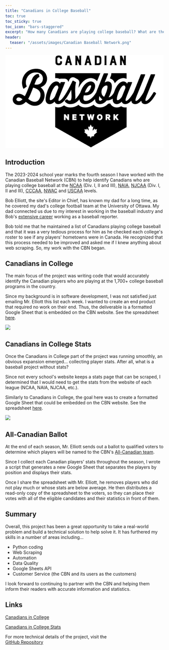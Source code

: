 ```yaml
---
title: "Canadians in College Baseball"
toc: true
toc_sticky: true
toc_icon: "bars-staggered"
excerpt: "How many Canadians are playing college baseball? What are these players' stats? The CBN can tell you because of a web-scraping project I began in 2021."
header:
  teaser: "/assets/images/Canadian Baseball Network.png"
---
```


<img src="/assets/images/Canadian Baseball Network.png" class="project-title-image">

## Introduction
The 2023-2024 school year marks the fourth season I have worked with the Canadian Baseball Network (CBN) to help identify Canadians who are playing college baseball at the [NCAA](https://web3.ncaa.org/directory/memberList?type=12&sportCode=MBA) (Div. I, II and III), [NAIA](https://naiastats.prestosports.com/sports/bsb/2023-24/teams), [NJCAA](https://www.njcaa.org/sports/bsb/teams) (Div. I, II and III), [CCCAA](https://www.cccaasports.org/sports/bsb/2023-24/teams), [NWAC](https://nwacsports.com/sports/bsb/2023-24/teams) and [USCAA](https://uscaa.prestosports.com/sports/bsb/2023-24/teams) levels. 

Bob Elliott, the site's Editor in Chief, has known my dad for a long time, as he covered my dad's college football team at the University of Ottawa. My dad connected us due to my interest in working in the baseball industry and Bob's [extensive career](https://en.wikipedia.org/wiki/Bob_Elliott_(sportswriter)) working as a baseball reporter.

Bob told me that he maintained a list of Canadians playing college baseball and that it was a very tedious process for him as he checked each college's roster to see if any players' hometowns were in Canada. He recognized that this process needed to be improved and asked me if I knew anything about web scraping. So, my work with the CBN began.

## Canadians in College
The main focus of the project was writing code that would accurately identify the Canadian players who are playing at the 1,700+ college baseball programs in the country.

Since my background is in software development, I was not satisfied just emailing Mr. Elliott this list each week. I wanted to create an end product that required no work on their end. Thus, the deliverable is a formatted Google Sheet that is embedded on the CBN website. See the spreadsheet [here](https://www.canadianbaseballnetwork.com/canadian-baseball-network-canadians-in-college).

<img src="https://docs.google.com/drawings/d/e/2PACX-1vRD3IaTaUDLiaXbn-ghC1xvHSwAVz9-kXSK7GLJ7m-1JuP4E-w-ZSVKlWMoi0MTVoerhtUjLvnVSw7Q/pub?w=974&h=717">

## Canadians in College Stats
Once the Canadians in College part of the project was running smoothly, an obvious expansion emerged... collecting player stats. After all, what is a baseball project without stats?

Since not every school's website keeps a stats page that can be scraped, I determined that I would need to get the stats from the website of each league (NCAA, NAIA, NJCAA, etc.).

Similarly to Canadians in College, the goal here was to create a formatted Google Sheet that could be embedded on the CBN website. See the spreadsheet [here](https://www.canadianbaseballnetwork.com/canadians-in-college-stats).

<img src="https://docs.google.com/drawings/d/e/2PACX-1vTVl8VsKx2_3d5M3Q4hO8NY7zunjbQpxtdlHD5a2cQqDSwYrS1w1k8iqs4mkVeZ9RaUx2T7Uu9JqOr4/pub?w=973&h=731">

## All-Canadian Ballot
At the end of each season, Mr. Elliott sends out a ballot to qualified voters to determine which players will be named to the CBN's [All-Canadian team](https://www.canadianbaseballnetwork.com/all-canadian-college-team).

Since I collect each Canadian players' stats throughout the season, I wrote a script that generates a new Google Sheet that separates the players by position and displays their stats.

Once I share the spreadsheet with Mr. Elliott, he removes players who did not play much or whose stats are below average. He then distributes a read-only copy of the spreadsheet to the voters, so they can place their votes with all of the eligible candidates and their statistics in front of them.

## Summary
Overall, this project has been a great opportunity to take a real-world problem and build a technical solution to help solve it. It has furthered my skills in a number of areas including...
- Python coding
- Web Scraping
- Automation
- Data Quality
- Google Sheets API
- Customer Service (the CBN and its users as the customers)

I look forward to continuing to partner with the CBN and helping them inform their readers with accurate information and statistics.

## Links
<a href="https://www.canadianbaseballnetwork.com/canadian-baseball-network-canadians-in-college"><i class="fa-solid fa-arrow-up-right-from-square"></i><span class="external-link-label">Canadians in College</span></a>

<a href="https://www.canadianbaseballnetwork.com/canadians-in-college-stats"><i class="fa-solid fa-arrow-up-right-from-square"></i><span class="external-link-label">Canadians in College Stats</span></a>

For more technical details of the project, visit the<br>
<a href="https://github.com/peteb206/canadians-in-college-baseball"><i class="fab fa-fw fa-github"></i><span class="label">GitHub Repository</span></a>